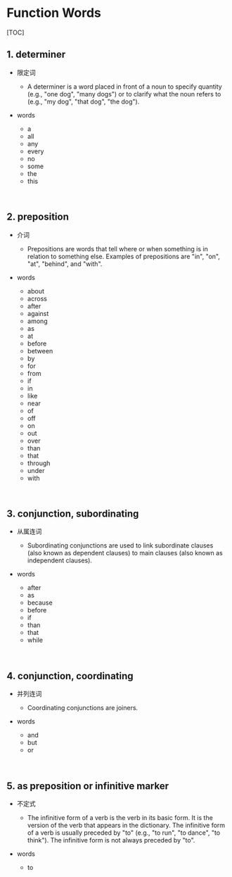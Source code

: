 # Function Words

<style>
  h1 {
    counter-reset: h2
  }
  h2:before {
    counter-increment: h2;
    content: counter(h2) ". "
  }
</style>

[TOC]

## determiner

+ 限定词
  + A determiner is a word placed in front of a noun to specify quantity (e.g., "one dog", "many dogs") or to clarify what the noun refers to (e.g., "my dog", "that dog", "the dog").

+ words
  + a
  + all
  + any
  + every
  + no
  + some
  + the
  + this

</br>

## preposition

+ 介词
  + Prepositions are words that tell where or when something is in relation to something else. Examples of prepositions are "in", "on", "at", "behind", and "with".

+ words
  + about
  + across
  + after
  + against
  + among
  + as
  + at
  + before
  + between
  + by
  + for
  + from
  + if
  + in
  + like
  + near
  + of
  + off
  + on
  + out
  + over
  + than
  + that
  + through
  + under
  + with

</br>

## conjunction, subordinating

+ 从属连词
  + Subordinating conjunctions are used to link subordinate clauses (also known as dependent clauses) to main clauses (also known as independent clauses).

+ words
  + after
  + as
  + because
  + before
  + if
  + than
  + that
  + while

</br>

## conjunction, coordinating

+ 并列连词
  + Coordinating conjunctions are joiners.

+ words
  + and
  + but
  + or

</br>

## as preposition or infinitive marker

+ 不定式
  + The infinitive form of a verb is the verb in its basic form. It is the version of the verb that appears in the dictionary. The infinitive form of a verb is usually preceded by "to" (e.g., "to run", "to dance", "to think"). The infinitive form is not always preceded by "to".

+ words
  + to
